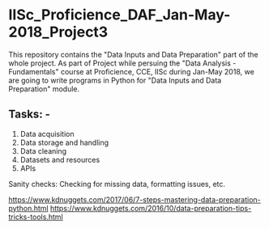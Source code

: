# IISc_Proficience_DAF_Jan-May-2018_Project3
This repository contains the "Data Inputs and Data Preparation" part of the whole project.
As part of Project while persuing the "Data Analysis - Fundamentals" course at Proficience, CCE, IISc during Jan-May 2018, we are going to write programs in Python for "Data Inputs and Data Preparation" module.

Tasks: -
--------
1) Data acquisition
2) Data storage and handling
3) Data cleaning
4) Datasets and resources
5) APIs

Sanity checks: Checking for missing data, formatting issues, etc.

https://www.kdnuggets.com/2017/06/7-steps-mastering-data-preparation-python.html
https://www.kdnuggets.com/2016/10/data-preparation-tips-tricks-tools.html
